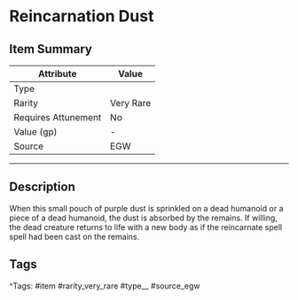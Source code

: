 # Reincarnation Dust

## Item Summary

| Attribute            | Value                        |
|----------------------|------------------------------|
| Type                 |   |
| Rarity               | Very Rare             |
| Requires Attunement  | No                |
| Value (gp)           | -    |
| Source               | EGW |

---

## Description

When this small pouch of purple dust is sprinkled on a dead humanoid or a piece of a dead humanoid, the dust is absorbed by the remains. If willing, the dead creature returns to life with a new body as if the reincarnate spell spell had been cast on the remains.

## Tags

^Tags: #item #rarity_very_rare #type__ #source_egw